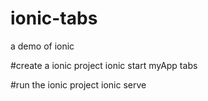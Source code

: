 # ionic-tabs
a demo of ionic

#create a ionic project
ionic start myApp tabs

#run the ionic project
ionic serve
